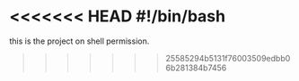 <<<<<<< HEAD
#!/bin/bash
=======
this is the project on  shell permission.
>>>>>>> 25585294b5131f76003509edbb06b281384b7456

